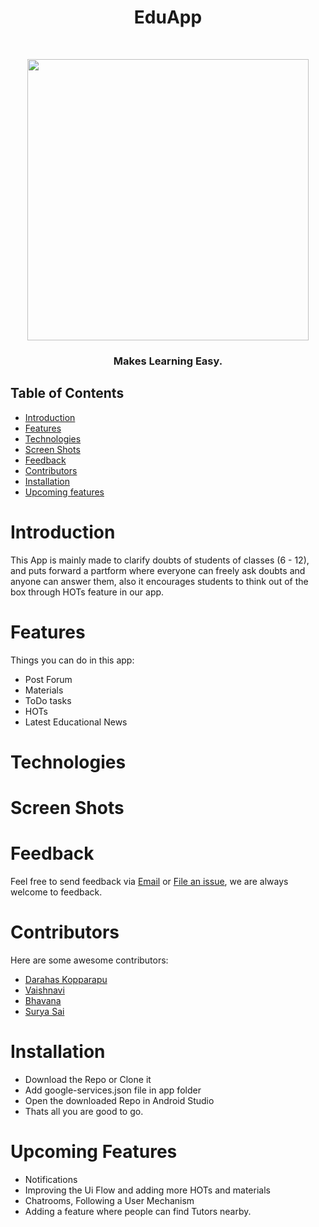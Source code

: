 <h1 align="center"> EduApp </h1> <br>
<p align="center">
  <a href="https://gitpoint.co/">
    <img src="https://github.com/darahask/EduApp/blob/master/app/src/main/res/drawable/logo.png" width="450">
  </a>
</p>

<p align="center" >
 <h3 align="center">Makes Learning Easy.</h3>
</p>

## Table of Contents

- [Introduction](#introduction)
- [Features](#features)
- [Technologies](#technologies)
- [Screen Shots](#screen-shots)
- [Feedback](#feedback)
- [Contributors](#contributors)
- [Installation](#installation)
- [Upcoming features](#upcoming-features)

# Introduction
This App is mainly made to clarify doubts of students of classes (6 - 12), and puts forward a partform where everyone can freely ask doubts and anyone can answer them, also it encourages students to think out of the box through HOTs feature in our app.

# Features
Things you can do in this app:

* Post Forum
* Materials
* ToDo tasks
* HOTs
* Latest Educational News

# Technologies

# Screen Shots

# Feedback
Feel free to send feedback via [Email](mailto:eduappse@gmail.com?subject=Feedback) or [File an issue](https://github.com/darakask/EduApp/issues/new), we are always welcome to feedback.

# Contributors
Here are some awesome contributors:

- [Darahas Kopparapu](https://github.com/darahask)
- [Vaishnavi](https://github.com/darahask)
- [Bhavana](https://github.com/darahask)
- [Surya Sai](https://github.com/darahask)


# Installation
- Download the Repo or Clone it
- Add google-services.json file in app folder
- Open the downloaded Repo in Android Studio
- Thats all you are good to go.

# Upcoming Features

* Notifications
* Improving the Ui Flow and adding more HOTs and materials
* Chatrooms, Following a User Mechanism
* Adding a feature where people can find Tutors nearby.

